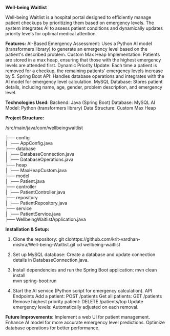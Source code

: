 **Well-being Waitlist**

Well-being Waitlist is a hospital portal designed to efficiently manage patient checkups by prioritizing them based on emergency levels. The system integrates AI to assess patient conditions and dynamically updates priority levels for optimal medical attention.

**Features:**
AI-Based Emergency Assessment: Uses a Python AI model (transformers library) to generate an emergency level based on the patient's described problem.
Custom Max Heap Implementation: Patients are stored in a max heap, ensuring that those with the highest emergency levels are attended first.
Dynamic Priority Update: Each time a patient is removed for a checkup, the remaining patients' emergency levels increase by 5.
Spring Boot API: Handles database operations and integrates with the AI model for emergency level calculation.
MySQL Database: Stores patient details, including name, age, gender, problem description, and emergency level.

**Technologies Used:**
Backend: Java (Spring Boot)
Database: MySQL
AI Model: Python (transformers library)
Data Structure: Custom Max Heap


**Project Structure:**

/src/main/java/com/wellbeingwaitlist

  ├── config  
  │   ├── AppConfig.java  
  ├── database  
  │   ├── DatabaseConnection.java  
  │   ├── DatabaseOperations.java  
  ├── heap  
  │   ├── MaxHeapCustom.java  
  ├── model  
  │   ├── Patient.java  
  ├── controller  
  │   ├── PatientController.java  
  ├── repository  
  │   ├── PatientRepository.java  
  ├── service  
  │   ├── PatientService.java  
  ├── WellbeingWaitlistApplication.java

**Installation & Setup:**
1. Clone the repository:
git clohttps://github.com/krit-vardhan-mishra/Well-being-Waitlist.git
cd wellbeing-waitlist

2. Set up MySQL database:
Create a database and update connection details in DatabaseConnection.java.

3. Install dependencies and run the Spring Boot application:
mvn clean install  
mvn spring-boot:run

4. Start the AI service (Python script for emergency calculation).
API Endpoints
Add a patient: POST /patients
Get all patients: GET /patients
Remove highest priority patient: DELETE /patients/top
Update emergency levels: Automatically adjusted on each removal.

**Future Improvements:**
Implement a web UI for patient management.
Enhance AI model for more accurate emergency level predictions.
Optimize database operations for better performance.
